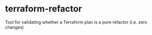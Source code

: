 # terraform-refactor
Tool for validating whether a Terraform plan is a pure refactor (i.e. zero changes)
